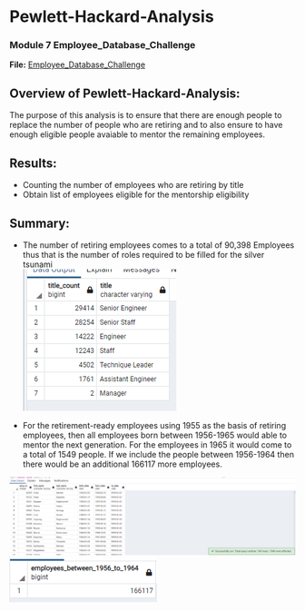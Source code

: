 # Pewlett-Hackard-Analysis

### Module 7 Employee_Database_Challenge 
**File:** [Employee_Database_Challenge ](Queries/Employee_Database_challenge.sql)

## Overview of Pewlett-Hackard-Analysis:
The purpose of this analysis is to ensure that there are enough people to replace the number of people who are retiring and to also ensure to have enough eligible people avaiable to mentor the remaining employees.

## Results:
- Counting the number of employees who are retiring by title
- Obtain list of employees eligible for the mentorship eligibility

## Summary:
- The number of retiring employees comes to a total of  90,398 Employees thus that is the number of roles required to be filled for the silver tsunami  
![retiring_emp_count](Screenshots/retiring_emp_by_title.PNG)

- For the retirement-ready employees using 1955 as the basis of retiring employees, then all employees born between 1956-1965 would able to mentor the next generation. For the employees in 1965 it would come to a total of 1549 people. If we include the people between 1956-1964 then there would be an additional 166117 more employees.

![1965 employees](Screenshots/emp_1965.PNG)
![1956-1964 employees](Screenshots/emp_1956_to_1964.PNG)


 
